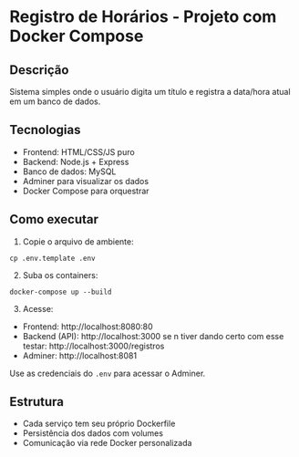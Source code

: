 # Registro de Horários - Projeto com Docker Compose

## Descrição
Sistema simples onde o usuário digita um título e registra a data/hora atual em um banco de dados.

## Tecnologias
- Frontend: HTML/CSS/JS puro
- Backend: Node.js + Express
- Banco de dados: MySQL
- Adminer para visualizar os dados
- Docker Compose para orquestrar

## Como executar

1. Copie o arquivo de ambiente:
```
cp .env.template .env
```

2. Suba os containers:
```
docker-compose up --build
```

3. Acesse:
- Frontend: http://localhost:8080:80
- Backend (API): http://localhost:3000 se n tiver dando certo com esse testar: http://localhost:3000/registros
- Adminer: http://localhost:8081

Use as credenciais do `.env` para acessar o Adminer.

## Estrutura

- Cada serviço tem seu próprio Dockerfile
- Persistência dos dados com volumes
- Comunicação via rede Docker personalizada
